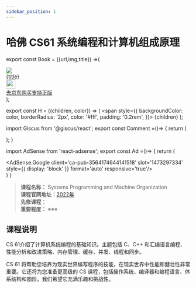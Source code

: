 ```yaml
---
sidebar_position: 1
---
```


# 哈佛 CS61 系统编程和计算机组成原理

export const Book = ({url,img,title}) =>(
<div class="bookitem">
  <a href={url} target="_blank" class="book-content">
    <div class="book-img">
      <img src={img} />
    </div>
    <div class="book-detail">
      <div class="book-title">{title}</div>
      <div class="boook-desc">
        <img width="25" height="25" src="https://hackweek-1251009918.cos.ap-shanghai.myqcloud.com/hackway/cs/jd.svg" />
        <div class="book-jd">去京东购买支持正版</div>
      </div>
    </div>
  </a>
  </div> 
);

export const H = ({children, color}) => (
  <span
    style={{
      backgroundColor: color,
      borderRadius: '2px',
      color: '#fff',
      padding: '0.2rem',
    }}>
    {children}
  </span>
);

import Giscus from '@giscus/react';
export const Comment =()=> {
  return (
   <div className="comments-container">
      <Giscus
        src="https://giscus.app/client.js"
        id="comments"
        repo="lidongyx/hackwaydoc"
        repoId="R_kgDOHUMOyA"
        category="Announcements"
        categoryId="DIC_kwDOHUMOyM4CPCtD"
        mapping="title"
        reactionsEnabled="1"
        emitMetadata="0"
        inputPosition="top"
        theme="light"
        lang="zh-CN"
        crossorigin="anonymous"
      />
    </div>
  );
}

import AdSense from 'react-adsense';
export const Ad =()=> {
  return (
    <div className="ad-container">
      <AdSense.Google
        client='ca-pub-3564174644141518'
        slot='1473297334'
        style={{ display: 'block' }}
        format='auto'
        responsive='true'/>
    </div>
  )
}




>**课程名称：** Systems Programming and Machine Organization     
**课程官网地址：**[2022年](https://cs61.seas.harvard.edu/site/2022/)    
**先修课程：**   
**重要程度：** ※※※


## 课程说明
CS 61介绍了计算机系统编程的基础知识。主题包括 C、C++ 和汇编语言编程、性能分析和改进策略、内存管理、缓存、并发、线程和同步。

CS 61 将帮助您培养为现实世界编写程序的技能，在现实世界中性能和健壮性非常重要。它还将为您准备更高级的 CS 课程，包括操作系统、编译器和编程语言、体系结构和图形。我们希望它充满乐趣和挑战性。





<Comment></Comment>
